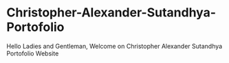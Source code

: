 # Christopher-Alexander-Sutandhya-Portofolio
Hello Ladies and Gentleman, Welcome on Christopher Alexander Sutandhya Portofolio Website
